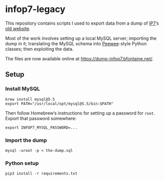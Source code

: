 # infop7-legacy

This repository contains scripts I used to export data from a dump of [IP7][]’s
[old website](https://github.com/IP7/Website-old).

Most of the work involves setting up a local MySQL server; importing the dump
in it; translating the MySQL schema into [Peewee][]-style Python classes; then
exploiting the data.

[IP7]: https://github.com/IP7
[Peewee]: http://docs.peewee-orm.com/en/latest/

The files are now available online at <https://dump-infop7.bfontaine.net/>.

## Setup

### Install MySQL

```
brew install mysql@5.5
export PATH="/usr/local/opt/mysql@5.5/bin:$PATH"
```

Then follow Homebrew’s instructions for setting up a password for `root`.
Export that password somewhere:

```
export INFOP7_MYSQL_PASSWORD=...
```

### Import the dump

```
mysql -uroot -p < the-dump.sql
```

### Python setup

```
pip3 install -r requirements.txt
```
